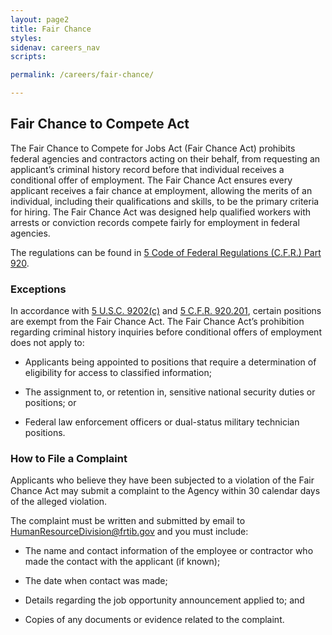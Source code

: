 ```yaml
---
layout: page2
title: Fair Chance
styles:
sidenav: careers_nav
scripts:

permalink: /careers/fair-chance/

---
```


## Fair Chance to Compete Act

The Fair Chance to Compete for Jobs Act (Fair Chance Act) prohibits federal agencies and contractors acting on their behalf, from requesting an applicant’s criminal history record before that individual receives a conditional offer of employment. The Fair Chance Act ensures every applicant receives a fair chance at employment, allowing the merits of an individual, including their qualifications and skills, to be the primary criteria for hiring. The Fair Chance Act was designed help qualified workers with arrests or conviction records compete fairly for employment in federal agencies. 

The regulations can be found in <a href="https://www.ecfr.gov/current/title-5/chapter-I/subchapter-B/part-920 ">5 Code of Federal Regulations (C.F.R.) Part 920</a>.

### Exceptions 

In accordance with <a href="https://www.govinfo.gov/content/pkg/USCODE-2022-title5/pdf/USCODE-2022-title5-partIII-subpartH-chap92-sec9202.pdf "> 5 U.S.C. 9202(c)</a> and <a href="https://www.ecfr.gov/current/title-5/chapter-I/subchapter-B/part-920/subpart-B/section-920.201 "> 5 C.F.R. 920.201</a>, certain positions are exempt from the Fair Chance Act. The Fair Chance Act’s prohibition regarding criminal history inquiries before conditional offers of employment does not apply to:

* Applicants being appointed to positions that require a determination of eligibility for access to classified information;

* The assignment to, or retention in, sensitive national security duties or positions; or

* Federal law enforcement officers or dual-status military technician positions.

### How to File a Complaint

Applicants who believe they have been subjected to a violation of the Fair Chance Act may submit a complaint to the Agency within 30 calendar days of the alleged violation. 

The complaint must be written and submitted by email to <a href="mailto:HumanResourcesDivision@frtib.gov">HumanResourceDivision@frtib.gov</a> and you must include:

* The name and contact information of the employee or contractor who made the contact with the applicant (if known);

* The date when contact was made;

* Details regarding the job opportunity announcement applied to; and

* Copies of any documents or evidence related to the complaint.

<!-- CONTENT END -->
